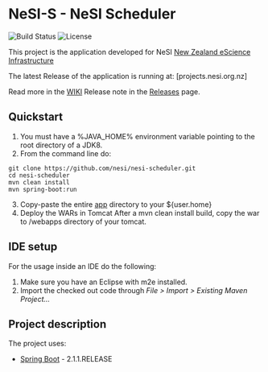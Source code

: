 # NeSI-S - NeSI Scheduler

![Build Status](https://travis-ci.org/alex-bretet/cloudstreetmarket.com.svg?branch=master)
![License](http://img.shields.io/:license-gpl3-blue.svg)

This project is the application developed for NeSI [New Zealand eScience Infrastructure](https://www.nesi.org.nz/)

The latest Release of the application is running at: [projects.nesi.org.nz]

Read more in the [WIKI](https://nznesi.atlassian.net/wiki/x/JQBzFg) 
Release note in the [Releases](	https://nznesi.atlassian.net/wiki/x/NICdHg) page.

## Quickstart

1. You must have a %JAVA_HOME% environment variable pointing to the root directory of a JDK8.
2. From the command line do:

  ```
  git clone https://github.com/nesi/nesi-scheduler.git
  cd nesi-scheduler
  mvn clean install
  mvn spring-boot:run
  ```

3. Copy-paste the entire [app](https://github.com/nesi/nesi-scheduler) directory to your ${user.home}
4. Deploy the WARs in Tomcat
   After a mvn clean install build, copy the war to /webapps directory of your tomcat. 

## IDE setup

For the usage inside an IDE do the following:

1. Make sure you have an Eclipse with m2e installed.
2. Import the checked out code through *File > Import > Existing Maven Project…*

## Project description

The project uses:

- [Spring Boot](https://github.com/spring-projects/spring-boot) - 2.1.1.RELEASE
